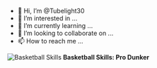 - 👋 Hi, I’m @Tubelight30
- 👀 I’m interested in ...
- 🌱 I’m currently learning ...
- 💞️ I’m looking to collaborate on ...
- 📫 How to reach me ...


![Basketball Skills](https://github.com/yourusername/yourrepository/raw/main/images/basketball_skills.svg) **Basketball Skills: Pro Dunker**




<!---
Tubelight30/Tubelight30 is a ✨ special ✨ repository because its `README.md` (this file) appears on your GitHub profile.
You can click the Preview link to take a look at your changes.
--->
